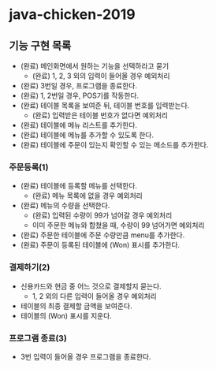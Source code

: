 # java-chicken-2019

## 기능 구현 목록
* (완료) 메인화면에서 원하는 기능을 선택하라고 묻기
    * (완료) 1, 2, 3 외의 입력이 들어올 경우 예외처리
* (완료) 3번일 경우, 프로그램을 종료한다.
* (완료) 1, 2번일 경우, POS기를 작동한다.
* (완료) 테이블 목록을 보여준 뒤, 테이블 번호를 입력받는다.
    * (완료) 입력받은 테이블 번호가 없다면 예외처리
* (완료) 테이블에 메뉴 리스트를 추가한다.
* (완료) 테이블에 메뉴를 추가할 수 있도록 한다.
* (완료) 테이블에 주문이 있는지 확인할 수 있는 메소드를 추가한다.

### 주문등록(1)
* (완료) 테이블에 등록할 메뉴를 선택한다.
    * (완료) 메뉴 목록에 없을 경우 예외처리
* (완료) 메뉴의 수량을 선택한다.
    * (완료) 입력된 수량이 99가 넘어갈 경우 예외처리
    * 이미 주문한 메뉴와 합쳤을 때, 수량이 99 넘어가면 예외처리
* (완료) 주문한 테이블에 주문 수량만큼 menu를 추가한다.
* (완료) 주문이 등록된 테이블에 \(Won) 표시를 추가한다.

### 결제하기(2)
* 신용카드와 현금 중 어느 것으로 결제할지 묻는다.
    * 1, 2 외의 다른 입력이 들어올 경우 예외처리
* 테이블의 최종 결제할 금액을 보여준다.
* 테이블의 \(Won) 표시를 지운다.

### 프로그램 종료(3)
* 3번 입력이 들어올 경우 프로그램을 종료한다.